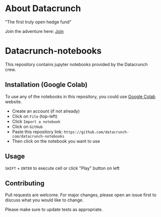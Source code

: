 # About Datacrunch

"The first truly open hedge fund"

Join the adventure here: [Join](https://tournament.crunchdao.com/)

# Datacrunch-notebooks

This repository contains jupyter notebooks provided by the Datacrunch crew.

## Installation (Google Colab)

To use any of the notebooks in this repository, you could use [Google Colab](https://colab.research.google.com/) website.

- Create an account (if not already)
- Click on `File` (top-left)
- Click `Import a notebook`
- Click on `GitHub`
- Paste this repository link: `https://github.com/datacrunch-com/datacrunch-notebooks`
- Then click on the notebook you want to use

## Usage

`SHIFT` + `ENTER` to execute cell or click "Play" button on left

## Contributing

Pull requests are welcome. For major changes, please open an issue first to discuss what you would like to change.

Please make sure to update tests as appropriate.
